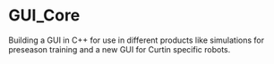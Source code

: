 # GUI_Core
Building a GUI in C++ for use in different products like simulations for preseason training and a new GUI for Curtin specific robots. 
